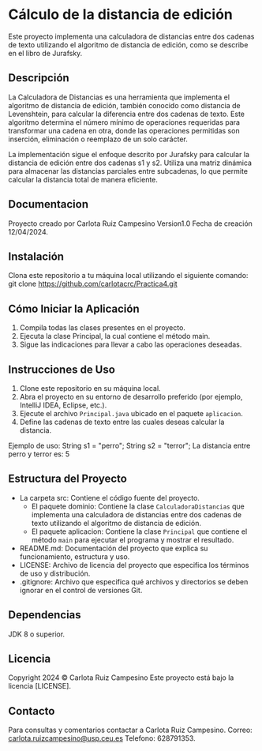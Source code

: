 # Cálculo de la distancia de edición

Este proyecto implementa una calculadora de distancias entre dos cadenas de texto utilizando el algoritmo de distancia de edición, como se describe en el libro de Jurafsky.

## Descripción

La Calculadora de Distancias es una herramienta que implementa el algoritmo de distancia de edición, también conocido como distancia de Levenshtein, para calcular la diferencia entre dos cadenas de texto. Este algoritmo determina el número mínimo de operaciones requeridas para transformar una cadena en otra, donde las operaciones permitidas son inserción, eliminación o reemplazo de un solo carácter.

La implementación sigue el enfoque descrito por Jurafsky para calcular la distancia de edición entre dos cadenas s1 y s2. Utiliza una matriz dinámica para almacenar las distancias parciales entre subcadenas, lo que permite calcular la distancia total de manera eficiente.

## Documentacion
Proyecto creado por Carlota Ruiz Campesino Version1.0 Fecha de creación 12/04/2024.

## Instalación
Clona este repositorio a tu máquina local utilizando el siguiente comando:
git clone https://github.com/carlotacrc/Practica4.git

## Cómo Iniciar la Aplicación
1. Compila todas las clases presentes en el proyecto.
2. Ejecuta la clase Principal, la cual contiene el método main.
3. Sigue las indicaciones para llevar a cabo las operaciones deseadas.

## Instrucciones de Uso

1. Clone este repositorio en su máquina local.
2. Abra el proyecto en su entorno de desarrollo preferido (por ejemplo, IntelliJ IDEA, Eclipse, etc.).
3. Ejecute el archivo `Principal.java` ubicado en el paquete `aplicacion`.
4. Define las cadenas de texto entre las cuales deseas calcular la distancia.

Ejemplo de uso:
String s1 = "perro";
String s2 = "terror";
La distancia entre perro y terror es: 5


## Estructura del Proyecto

- La carpeta src: Contiene el código fuente del proyecto.
  - El paquete dominio: Contiene la clase `CalculadoraDistancias` que implementa una calculadora de distancias entre dos cadenas de 
  texto utilizando el algoritmo de distancia de edición.
  - El paquete aplicacion: Contiene la clase `Principal` que contiene el método `main` para ejecutar el programa y mostrar el resultado.
- README.md: Documentación del proyecto que explica su funcionamiento, estructura y uso.
- LICENSE: Archivo de licencia del proyecto que especifica los términos de uso y distribución.
- .gitignore: Archivo que especifica qué archivos y directorios se deben ignorar en el control de versiones Git.

## Dependencias

JDK 8 o superior.

## Licencia

Copyright 2024 © Carlota Ruiz Campesino Este proyecto está bajo la licencia [LICENSE].

## Contacto

Para consultas y comentarios contactar a Carlota Ruiz Campesino. Correo: carlota.ruizcampesino@usp.ceu.es Telefono: 628791353.